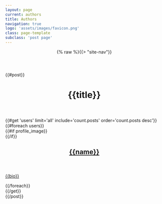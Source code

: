 ```yaml
---
layout: page
current: authors
title: Authors
navigation: true
logo: 'assets/images/favicon.png'
class: page-template
subclass: 'post page'
---
```


<header class="site-header outer">
  <div class="inner">
    {% raw %}{{> "site-nav"}}
  </div>
</header>
{{#post}}
<main id="site-main" class="site-main outer" role="main">
  <div class="inner">
    <header class="post-full-header">
      <h1 class="post-full-title">{{title}}</h1>
    </header>
    {{#get 'users' limit='all' include='count.posts' order='count.posts desc'}}
      <div class="post-feed">
        {{#foreach users}}
          <article class="post-card {{#unless profile_image}} no-image{{/unless}}">
            {{#if profile_image}}
              <a class="post-card-image-link" href="">
                <div class="post-card-image" style="background-image: url({{profile_image}})"></div>
              </a>
            {{/if}}
            <div class="post-card-content">
              <a class="post-card-content-link" href="{% raw %}{{url}}">
                <header class="post-card-header">
                  <h2 class="post-card-title">{{name}}</h2>
                </header>
                <section class="post-card-excerpt">
                  <p>{{bio}}</p>
                </section>
              </a>
            </div>
          </article>
        {{/foreach}}
      </div>
    {{/get}}
  </div>
</main>
{{/post}}